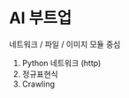 # AI 부트업

네트워크 / 파일 / 이미지 모듈 중심


1. Python 네트워크 (http)
2. 정규표현식
3. Crawling

<!--
HTTP / HTML / CSS / MIME Type

flask 웹 서버

Urllib / Requests / Beautifulsoup
NumPy, Pandas, Matplotlib, Seaborn
-->
